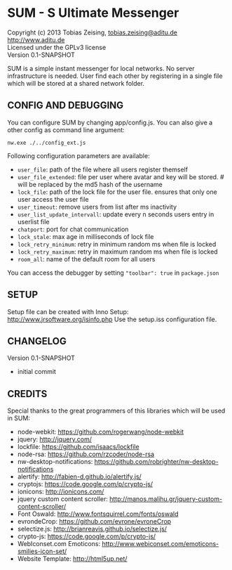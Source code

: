 SUM - S Ultimate Messenger
==========================

Copyright (c) 2013 Tobias Zeising, tobias.zeising@aditu.de  
http://www.aditu.de  
Licensed under the GPLv3 license  
Version 0.1-SNAPSHOT


SUM is a simple instant messenger for local networks. No server infrastructure is needed. User find each other by registering in a single file which will be stored at a shared network folder.



CONFIG AND DEBUGGING
--------------------

You can configure SUM by changing app/config.js. You can also give a other config as command line argument:

```
nw.exe ./../config_ext.js
```

Following configuration parameters are available:
* ``user_file``: path of the file where all users register themself
* ``user_file_extended``: file per user where avatar and key will be stored. # will be replaced by the md5 hash of the username
* ``lock_file``: path of the lock file for the user file. ensures that only one user access the user file
* ``user_timeout``: remove users from list after ms inactivity
* ``user_list_update_intervall``: update every n seconds users entry in userlist file
* ``chatport``: port for chat communication
* ``lock_stale``: max age in milliseconds of lock file
* ``lock_retry_minimum``: retry in minimum random ms when file is locked
* ``lock_retry_maximum``: retry in maximum random ms when file is locked
* ``room_all``: name of the default room for all users

You can access the debugger by setting ``"toolbar": true`` in ``package.json``



SETUP
-----

Setup file can be created with Inno Setup: http://www.jrsoftware.org/isinfo.php
Use the setup.iss configuration file.



CHANGELOG
---------

Version 0.1-SNAPSHOT
* initial commit



CREDITS
-------

Special thanks to the great programmers of this libraries which will be used in SUM:

* node-webkit: https://github.com/rogerwang/node-webkit
* jquery: http://jquery.com/
* lockfile: https://github.com/isaacs/lockfile
* node-rsa: https://github.com/rzcoder/node-rsa
* nw-desktop-notifications: https://github.com/robrighter/nw-desktop-notifications
* alertify: http://fabien-d.github.io/alertify.js/
* cryptojs: https://code.google.com/p/crypto-js/
* ionicons: http://ionicons.com/
* jquery custom content scroller: http://manos.malihu.gr/jquery-custom-content-scroller/
* Font Oswald: http://www.fontsquirrel.com/fonts/oswald
* evrondeCrop: https://github.com/evrone/evroneCrop
* selectize.js: http://brianreavis.github.io/selectize.js/
* crypto-js: https://code.google.com/p/crypto-js/
* WebIconset.com Emoticons: http://www.webiconset.com/emoticons-smilies-icon-set/
* Website Template: http://html5up.net/